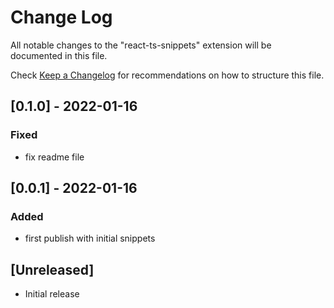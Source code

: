 # Change Log

All notable changes to the "react-ts-snippets" extension will be documented in this file.

Check [Keep a Changelog](http://keepachangelog.com/) for recommendations on how to structure this file.

## [0.1.0] - 2022-01-16
### Fixed
- fix readme file
## [0.0.1] - 2022-01-16
### Added
- first publish with initial snippets
## [Unreleased]

- Initial release